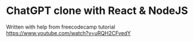 # ChatGPT clone with React & NodeJS

Written with help from freecodecamp tutorial https://www.youtube.com/watch?v=uRQH2CFvedY
